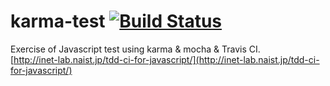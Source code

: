 karma-test [![Build Status](https://travis-ci.org/zoncoen/karma-test.png?branch=master)](https://travis-ci.org/zoncoen/karma-test)
==========
Exercise of Javascript test using karma & mocha & Travis CI.  
[http://inet-lab.naist.jp/tdd-ci-for-javascript/](http://inet-lab.naist.jp/tdd-ci-for-javascript/)
